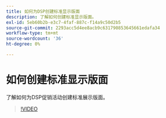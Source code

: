 ```yaml
---
title: 如何为DSP创建标准显示版面
description: 了解如何创建标准显示版面。
exl-id: 5eb60b2b-e3c7-4faf-887c-f14a9c50d2b5
source-git-commit: 2293acc5d4ee8acb9c631790853645661edafa34
workflow-type: tm+mt
source-wordcount: '36'
ht-degree: 0%

---
```


# 如何创建标准显示版面

了解如何为DSP促销活动创建标准展示版面。

>[!VIDEO](https://video.tv.adobe.com/v/340454)
